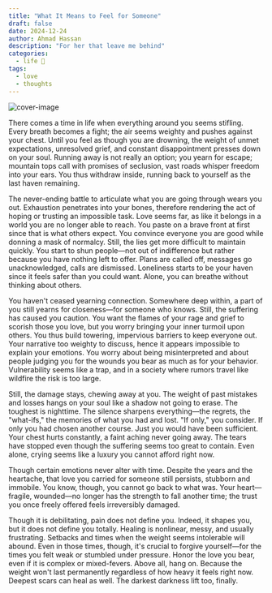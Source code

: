 ```yaml
---
title: "What It Means to Feel for Someone"
draft: false
date: 2024-12-24
author: Ahmad Hassan
description: "For her that leave me behind"
categories:
  - life 🌱
tags:
  - love
  - thoughts
---
```


![cover-image](8-%20posts/assets/forher/forher.webp)

There comes a time in life when everything around you seems stifling. Every breath becomes a fight; the air seems weighty and pushes against your chest. Until you feel as though you are drowning, the weight of unmet expectations, unresolved grief, and constant disappointment presses down on your soul. Running away is not really an option; you yearn for escape; mountain tops call with promises of seclusion, vast roads whisper freedom into your ears. You thus withdraw inside, running back to yourself as the last haven remaining.

The never-ending battle to articulate what you are going through wears you out. Exhaustion penetrates into your bones, therefore rendering the act of hoping or trusting an impossible task. Love seems far, as like it belongs in a world you are no longer able to reach. You paste on a brave front at first since that is what others expect. You convince everyone you are good while donning a mask of normalcy. Still, the lies get more difficult to maintain quickly. You start to shun people—not out of indifference but rather because you have nothing left to offer. Plans are called off, messages go unacknowledged, calls are dismissed. Loneliness starts to be your haven since it feels safer than you could want. Alone, you can breathe without thinking about others.

You haven't ceased yearning connection. Somewhere deep within, a part of you still yearns for closeness—for someone who knows. Still, the suffering has caused you caution. You want the flames of your rage and grief to scorish those you love, but you worry bringing your inner turmoil upon others. You thus build towering, impervious barriers to keep everyone out. Your narrative too weighty to discuss, hence it appears impossible to explain your emotions. You worry about being misinterpreted and about people judging you for the wounds you bear as much as for your behavior. Vulnerability seems like a trap, and in a society where rumors travel like wildfire the risk is too large.

Still, the damage stays, chewing away at you. The weight of past mistakes and losses hangs on your soul like a shadow not going to erase. The toughest is nighttime. The silence sharpens everything—the regrets, the "what-ifs," the memories of what you had and lost. "If only," you consider. If only you had chosen another course. Just you would have been sufficient. Your chest hurts constantly, a faint aching never going away. The tears have stopped even though the suffering seems too great to contain. Even alone, crying seems like a luxury you cannot afford right now.

Though certain emotions never alter with time. Despite the years and the heartache, that love you carried for someone still persists, stubborn and immobile. You know, though, you cannot go back to what was. Your heart—fragile, wounded—no longer has the strength to fall another time; the trust you once freely offered feels irreversibly damaged.

Though it is debilitating, pain does not define you. Indeed, it shapes you, but it does not define you totally. Healing is nonlinear, messy, and usually frustrating. Setbacks and times when the weight seems intolerable will abound. Even in those times, though, it's crucial to forgive yourself—for the times you felt weak or stumbled under pressure. Honor the love you bear, even if it is complex or mixed-fevers. Above all, hang on. Because the weight won't last permanently regardless of how heavy it feels right now. Deepest scars can heal as well. The darkest darkness lift too, finally.
